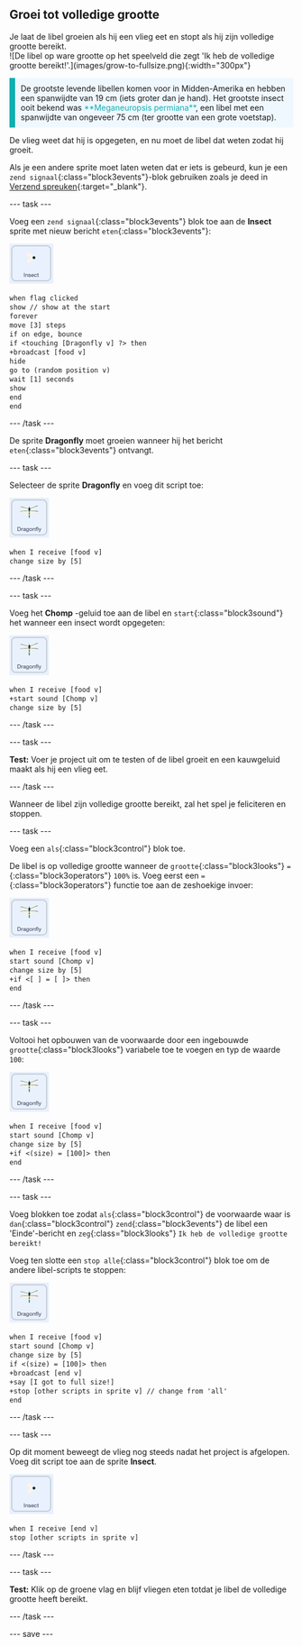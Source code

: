 ## Groei tot volledige grootte

<div style="display: flex; flex-wrap: wrap">
<div style="flex-basis: 200px; flex-grow: 1; margin-right: 15px;">
Je laat de libel groeien als hij een vlieg eet en stopt als hij zijn volledige grootte bereikt.
</div>
<div>
![De libel op ware grootte op het speelveld die zegt 'Ik heb de volledige grootte bereikt!'.](images/grow-to-fullsize.png){:width="300px"}
</div>
</div>

<p style="border-left: solid; border-width:10px; border-color: #0faeb0; background-color: aliceblue; padding: 10px;">
De grootste levende libellen komen voor in Midden-Amerika en hebben een spanwijdte van 19 cm (iets groter dan je hand). Het grootste insect ooit bekend was <span style="color: #0faeb0">**Meganeuropsis permiana**</span>, een libel met een spanwijdte van ongeveer 75 cm (ter grootte van een grote voetstap).</p>

De vlieg weet dat hij is opgegeten, en nu moet de libel dat weten zodat hij groeit.

Als je een andere sprite moet laten weten dat er iets is gebeurd, kun je een `zend signaal`{:class="block3events"}-blok gebruiken zoals je deed in [Verzend spreuken](https://projects.raspberrypi.org/en/projects/broadcasting-spells){:target="_blank"}.

--- task ---

Voeg een `zend signaal`{:class="block3events"} blok toe aan de **Insect** sprite met nieuw bericht `eten`{:class="block3events"}:

![](images/fly-icon.png)

```blocks3
when flag clicked
show // show at the start
forever
move [3] steps
if on edge, bounce
if <touching [Dragonfly v] ?> then
+broadcast [food v]
hide
go to (random position v)
wait [1] seconds
show
end
end
```
--- /task ---

De sprite **Dragonfly** moet groeien wanneer hij het bericht `eten`{:class="block3events"} ontvangt.

--- task ---

Selecteer de sprite **Dragonfly** en voeg dit script toe:

![](images/dragonfly-icon.png)

```blocks3 
when I receive [food v]
change size by [5]
```

--- /task ---

--- task ---

Voeg het **Chomp** -geluid toe aan de libel en `start`{:class="block3sound"} het wanneer een insect wordt opgegeten:

![](images/dragonfly-icon.png)

```blocks3 
when I receive [food v]
+start sound [Chomp v]
change size by [5]
```
--- /task ---

--- task ---

**Test:** Voer je project uit om te testen of de libel groeit en een kauwgeluid maakt als hij een vlieg eet.

--- /task ---

Wanneer de libel zijn volledige grootte bereikt, zal het spel je feliciteren en stoppen.

--- task ---

Voeg een `als`{:class="block3control"} blok toe.

De libel is op volledige grootte wanneer de `grootte`{:class="block3looks"} `=`{:class="block3operators"} `100%` is. Voeg eerst een `=`{:class="block3operators"} functie toe aan de zeshoekige invoer:

![](images/dragonfly-icon.png)

```blocks3
when I receive [food v]
start sound [Chomp v]
change size by [5]
+if <[ ] = [ ]> then
end
```
--- /task ---

--- task ---

Voltooi het opbouwen van de voorwaarde door een ingebouwde `grootte`{:class="block3looks"} variabele toe te voegen en typ de waarde `100`:

![](images/dragonfly-icon.png)

```blocks3
when I receive [food v]
start sound [Chomp v]
change size by [5]
+if <(size) = [100]> then
end
```
--- /task ---

--- task ---

Voeg blokken toe zodat `als`{:class="block3control"} de voorwaarde waar is `dan`{:class="block3control"} `zend`{:class="block3events"} de libel een 'Einde'-bericht en `zeg`{:class="block3looks"} `Ik heb de volledige grootte bereikt!`

Voeg ten slotte een `stop alle`{:class="block3control"} blok toe om de andere libel-scripts te stoppen:

![](images/dragonfly-icon.png)

```blocks3
when I receive [food v]
start sound [Chomp v]
change size by [5]
if <(size) = [100]> then
+broadcast [end v]
+say [I got to full size!]
+stop [other scripts in sprite v] // change from 'all'
end
```
--- /task ---

--- task ---

Op dit moment beweegt de vlieg nog steeds nadat het project is afgelopen. Voeg dit script toe aan de sprite **Insect**.

![](images/fly-icon.png)

```blocks3
when I receive [end v]
stop [other scripts in sprite v]
```

--- /task ---

--- task ---

**Test:** Klik op de groene vlag en blijf vliegen eten totdat je libel de volledige grootte heeft bereikt.

--- /task ---

--- save ---
